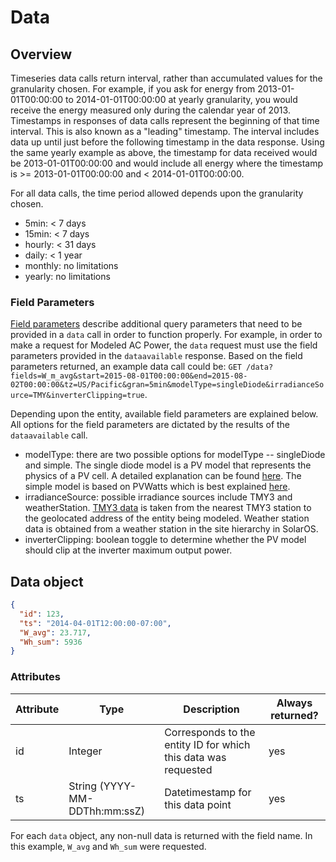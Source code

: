 # Data

## Overview

Timeseries data calls return interval, rather than accumulated values for the granularity chosen. For example, if you ask for energy from 2013-01-01T00:00:00 to 2014-01-01T00:00:00 at yearly granularity, you would receive the energy measured only during the calendar year of 2013. Timestamps in responses of data calls represent the beginning of that time interval. This is also known as a "leading" timestamp. The interval includes data up until just before the following timestamp in the data response. Using the same yearly example as above, the timestamp for data received would be 2013-01-01T00:00:00 and would include all energy where the timestamp is >= 2013-01-01T00:00:00 and < 2014-01-01T00:00:00.

For all data calls, the time period allowed depends upon the granularity chosen.

* 5min: < 7 days
* 15min: < 7 days
* hourly: < 31 days
* daily: < 1 year
* monthly: no limitations
* yearly: no limitations

### Field Parameters

[Field parameters](#field-parameters) describe additional query parameters that need to be provided in a `data` call in order to function properly. For example, in order to make a request for Modeled AC Power, the `data` request must use the field parameters provided in the `dataavailable` response. Based on the field parameters returned, an example data call could be: `GET /data?fields=W_m_avg&start=2015-08-01T00:00:00&end=2015-08-02T00:00:00&tz=US/Pacific&gran=5min&modelType=singleDiode&irradianceSource=TMY&inverterClipping=true`.

Depending upon the entity, available field parameters are explained below. All options for the field parameters are dictated by the results of the `dataavailable` call.

* modelType: there are two possible options for modelType -- singleDiode and simple. The single diode model is a PV model that represents the physics of a PV cell. A detailed explanation can be found [here](https://pvpmc.sandia.gov/modeling-steps/2-dc-module-iv/diode-equivalent-circuit-models/). The simple model is based on PVWatts which is best explained [here](https://pvpmc.sandia.gov/modeling-steps/2-dc-module-iv/point-value-models/pvwatts/).
* irradianceSource: possible irradiance sources include TMY3 and weatherStation. [TMY3 data](http://rredc.nrel.gov/solar/old_data/nsrdb/1991-2005/tmy3/) is taken from the nearest TMY3 station to the geolocated address of the entity being modeled. Weather station data is obtained from a weather station in the site hierarchy in SolarOS.
* inverterClipping: boolean toggle to determine whether the PV model should clip at the inverter maximum output power.

## Data object

```json
{
  "id": 123,
  "ts": "2014-04-01T12:00:00-07:00",
  "W_avg": 23.717,
  "Wh_sum": 5936
}
```

### Attributes

Attribute | Type| Description | Always returned?
---|---|---|---
id | Integer | Corresponds to the entity ID for which this data was requested | yes
ts | String (YYYY-MM-DDThh:mm:ssZ) | Datetimestamp for this data point | yes

For each `data` object, any non-null data is returned with the field name. In this example, `W_avg` and `Wh_sum` were requested.
